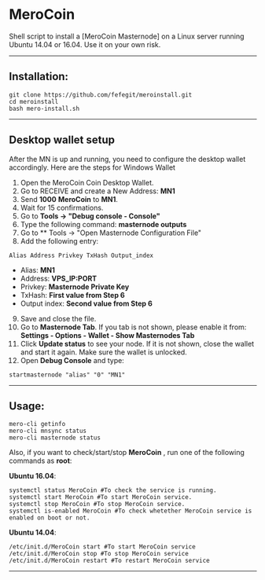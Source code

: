 # MeroCoin
Shell script to install a [MeroCoin Masternode] on a Linux server running Ubuntu 14.04 or 16.04. Use it on your own risk.

***
## Installation:
```
git clone https://github.com/fefegit/meroinstall.git
cd meroinstall
bash mero-install.sh
```
***

## Desktop wallet setup

After the MN is up and running, you need to configure the desktop wallet accordingly. Here are the steps for Windows Wallet
1. Open the MeroCoin Coin Desktop Wallet.
2. Go to RECEIVE and create a New Address: **MN1**
3. Send **1000** **MeroCoin** to **MN1**.
4. Wait for 15 confirmations.
5. Go to **Tools -> "Debug console - Console"**
6. Type the following command: **masternode outputs**
7. Go to  ** Tools -> "Open Masternode Configuration File"
8. Add the following entry:
```
Alias Address Privkey TxHash Output_index
```
* Alias: **MN1**
* Address: **VPS_IP:PORT**
* Privkey: **Masternode Private Key**
* TxHash: **First value from Step 6**
* Output index:  **Second value from Step 6**
9. Save and close the file.
10. Go to **Masternode Tab**. If you tab is not shown, please enable it from: **Settings - Options - Wallet - Show Masternodes Tab**
11. Click **Update status** to see your node. If it is not shown, close the wallet and start it again. Make sure the wallet is unlocked.
12. Open **Debug Console** and type:
```
startmasternode "alias" "0" "MN1"
```
***

## Usage:
```
mero-cli getinfo
mero-cli mnsync status
mero-cli masternode status
```
Also, if you want to check/start/stop **MeroCoin** , run one of the following commands as **root**:

**Ubuntu 16.04**:
```
systemctl status MeroCoin #To check the service is running.
systemctl start MeroCoin #To start MeroCoin service.
systemctl stop MeroCoin #To stop MeroCoin service.
systemctl is-enabled MeroCoin #To check whetether MeroCoin service is enabled on boot or not.
```
**Ubuntu 14.04**:  
```
/etc/init.d/MeroCoin start #To start MeroCoin service
/etc/init.d/MeroCoin stop #To stop MeroCoin service
/etc/init.d/MeroCoin restart #To restart MeroCoin service
```
***
